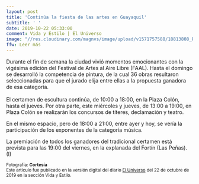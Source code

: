 ```yaml
---
layout: post
title: 'Continúa la fiesta de las artes en Guayaquil'
subtitle: ' '
date: 2019-10-22 05:33:00
comment: Vida y Estilo | El Universo
image: "//res.cloudinary.com/magnvs/image/upload/v1571757588/18813808_ke32uy.jpg"
ffw: Leer más
---
```

Durante el fin de semana la ciudad vivió momentos emocionantes con la vigésima edición del Festival de Artes al Aire Libre (FAAL). Hasta el domingo se desarrolló la competencia de pintura, de la cual 36 obras resultaron seleccionadas para que el jurado elija entre ellas a la propuesta ganadora de esa categoría.<br /><br/>El certamen de escultura continúa, de 10:00 a 18:00, en la Plaza Colón, hasta el jueves. Por otra parte, este miércoles y jueves, de 13:00 a 19:00, en Plaza Colón se realizarán los concursos de títeres, declamación y teatro.

En el mismo espacio, pero de 18:00 a 21:00, entre ayer y hoy, se vería la participación de los exponentes de la categoría música.

La premiación de todos los ganadores del tradicional certamen está prevista para las 19:00 del viernes, en la explanada del Fortín (Las Peñas). (I)


<small>Fotografía: **Cortesía**<br/>Este artículo fue publicado en la versión digital del diario [El Universo](//www.eluniverso.com/entretenimiento/2019/10/22/nota/7569269/continua-fiesta-artes-guayaquil#cxrecs_s) del 22 de octubre de 2019 en la sección Vida y Estilo.</small>
